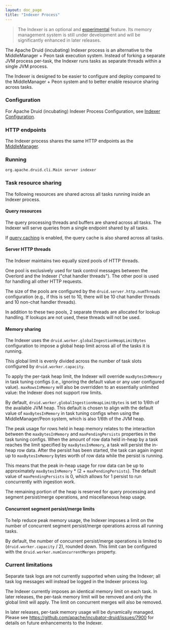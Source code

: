 ```yaml
---
layout: doc_page
title: "Indexer Process"
---
```


<!--
  ~ Licensed to the Apache Software Foundation (ASF) under one
  ~ or more contributor license agreements.  See the NOTICE file
  ~ distributed with this work for additional information
  ~ regarding copyright ownership.  The ASF licenses this file
  ~ to you under the Apache License, Version 2.0 (the
  ~ "License"); you may not use this file except in compliance
  ~ with the License.  You may obtain a copy of the License at
  ~
  ~   http://www.apache.org/licenses/LICENSE-2.0
  ~
  ~ Unless required by applicable law or agreed to in writing,
  ~ software distributed under the License is distributed on an
  ~ "AS IS" BASIS, WITHOUT WARRANTIES OR CONDITIONS OF ANY
  ~ KIND, either express or implied.  See the License for the
  ~ specific language governing permissions and limitations
  ~ under the License.
  -->

> The Indexer is an optional and <a href="../development/experimental.html">experimental</a> feature.
> Its memory management system is still under development and will be significantly enhanced in later releases. 

The Apache Druid (incubating) Indexer process is an alternative to the MiddleManager + Peon task execution system. Instead of forking a separate JVM process per-task, the Indexer runs tasks as separate threads within a single JVM process.

The Indexer is designed to be easier to configure and deploy compared to the MiddleManager + Peon system and to better enable resource sharing across tasks.

### Configuration

For Apache Druid (incubating) Indexer Process Configuration, see [Indexer Configuration](../configuration/index.html#indexer).

### HTTP endpoints

The Indexer process shares the same HTTP endpoints as the [MiddleManager](../operations/api-reference.html#middlemanager).

### Running

```
org.apache.druid.cli.Main server indexer
```

### Task resource sharing

The following resources are shared across all tasks running inside an Indexer process.

#### Query resources

The query processing threads and buffers are shared across all tasks. The Indexer will serve queries from a single endpoint shared by all tasks.

If [query caching](#indexer-caching) is enabled, the query cache is also shared across all tasks.

#### Server HTTP threads

The Indexer maintains two equally sized pools of HTTP threads. 

One pool is exclusively used for task control messages between the Overlord and the Indexer ("chat handler threads"). The other pool is used for handling all other HTTP requests.

The size of the pools are configured by the `druid.server.http.numThreads` configuration (e.g., if this is set to 10, there will be 10 chat handler threads and 10 non-chat handler threads).

In addition to these two pools, 2 separate threads are allocated for lookup handling. If lookups are not used, these threads will not be used.

#### Memory sharing

The Indexer uses the `druid.worker.globalIngestionHeapLimitBytes` configuration to impose a global heap limit across all of the tasks it is running. 

This global limit is evenly divided across the number of task slots configured by `druid.worker.capacity`.

To apply the per-task heap limit, the Indexer will override `maxBytesInMemory` in task tuning configs (i.e., ignoring the default value or any user configured value). `maxRowsInMemory` will also be overridden to an essentially unlimited value: the Indexer does not support row limits.

By default, `druid.worker.globalIngestionHeapLimitBytes` is set to 1/6th of the available JVM heap. This default is chosen to align with the default value of `maxBytesInMemory` in task tuning configs when using the MiddleManager/Peon system, which is also 1/6th of the JVM heap.

The peak usage for rows held in heap memory relates to the interaction between the `maxBytesInMemory` and `maxPendingPersists` properties in the task tuning configs. When the amount of row data held in-heap by a task reaches the limit specified by `maxBytesInMemory`, a task will persist the in-heap row data. After the persist has been started, the task can again ingest up to `maxBytesInMemory` bytes worth of row data while the persist is running.

This means that the peak in-heap usage for row data can be up to approximately `maxBytesInMemory` * (2 + `maxPendingPersists`). The default value of `maxPendingPersists` is 0, which allows for 1 persist to run concurrently with ingestion work.

The remaining portion of the heap is reserved for query processing and segment persist/merge operations, and miscellaneous heap usage.

#### Concurrent segment persist/merge limits

To help reduce peak memory usage, the Indexer imposes a limit on the number of concurrent segment persist/merge operations across all running tasks.

By default, the number of concurrent persist/merge operations is limited to (`druid.worker.capacity` / 2), rounded down. This limit can be configured with the `druid.worker.numConcurrentMerges` property.

### Current limitations

Separate task logs are not currently supported when using the Indexer; all task log messages will instead be logged in the Indexer process log.

The Indexer currently imposes an identical memory limit on each task. In later releases, the per-task memory limit will be removed and only the global limit will apply. The limit on concurrent merges will also be removed. 

In later releases, per-task memory usage will be dynamically managed. Please see https://github.com/apache/incubator-druid/issues/7900 for details on future enhancements to the Indexer.